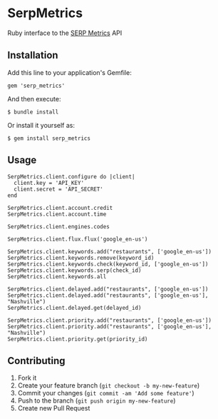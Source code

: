 # SerpMetrics

Ruby interface to the [SERP Metrics](http://serpmetrics.com) API

## Installation

Add this line to your application's Gemfile:

    gem 'serp_metrics'

And then execute:

    $ bundle install

Or install it yourself as:

    $ gem install serp_metrics

## Usage

    SerpMetrics.client.configure do |client|
      client.key = 'API_KEY'
      client.secret = 'API_SECRET'
    end

    SerpMetrics.client.account.credit
    SerpMetrics.client.account.time

    SerpMetrics.client.engines.codes

    SerpMetrics.client.flux.flux('google_en-us')

    SerpMetrics.client.keywords.add("restaurants", ['google_en-us'])
    SerpMetrics.client.keywords.remove(keyword_id)
    SerpMetrics.client.keywords.check(keyword_id, ['google_en-us'])
    SerpMetrics.client.keywords.serp(check_id)
    SerpMetrics.client.keywords.all

    SerpMetrics.client.delayed.add("restaurants", ['google_en-us'])
    SerpMetrics.client.delayed.add("restaurants", ['google_en-us'], "Nashville")
    SerpMetrics.client.delayed.get(delayed_id)

    SerpMetrics.client.priority.add("restaurants", ['google_en-us'])
    SerpMetrics.client.priority.add("restaurants", ['google_en-us'], "Nashville")
    SerpMetrics.client.priority.get(priority_id)

## Contributing

1. Fork it
2. Create your feature branch (`git checkout -b my-new-feature`)
3. Commit your changes (`git commit -am 'Add some feature'`)
4. Push to the branch (`git push origin my-new-feature`)
5. Create new Pull Request
